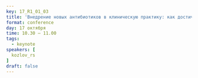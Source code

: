 ```yaml
---
key: 17_R1_01_03
title: 'Внедрение новых антибиотиков в клиническую практику: как достичь консенсуса между потребностями и возможностями?'
format: conference
day: 17 октября
time: 10.30 – 11.00
tags:
  - keynote
speakers: [
  kozlov_rs
]
draft: false
---
```

